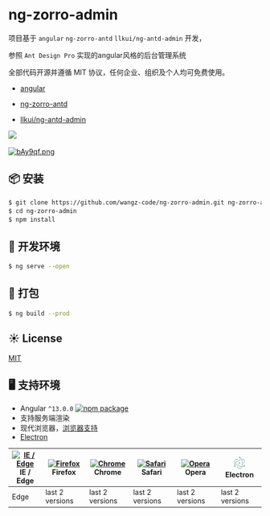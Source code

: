 # ng-zorro-admin

项目基于 `angular`  `ng-zorro-antd` `llkui/ng-antd-admin`  开发，

参照 `Ant Design Pro` 实现的angular风格的后台管理系统  

全部代码开源并遵循 MIT 协议，任何企业、组织及个人均可免费使用。



- [angular](https://angular.cn/)

- [ng-zorro-antd](https://github.com/NG-ZORRO/ng-zorro-antd)

- [llkui/ng-antd-admin](https://github.com/llkui/ng-antd-admin)


[![](https://img.alicdn.com/tfs/TB1t6QPylr0gK0jSZFnXXbRRXXa-4000-1378.png)](http://ng.ant.design)

[![bAy9qf.png](https://s4.ax1x.com/2022/02/25/bAy9qf.png)](https://imgtu.com/i/bAy9qf)



## 📦 安装
```bash
$ git clone https://github.com/wangz-code/ng-zorro-admin.git ng-zorro-admin
$ cd ng-zorro-admin
$ npm install

```

## 📝 开发环境
```bash
$ ng serve --open
```


## 🎉 打包
```bash
$ ng build --prod
```


## ☀️ License

[MIT](https://github.com/wangz-code/ng-zorro-admin/blob/main/LICENSE)



## 🖥 支持环境

- Angular `^13.0.0` [![npm package](https://img.shields.io/npm/v/ng-zorro-antd.svg?style=flat-square)](https://www.npmjs.org/package/ng-zorro-antd)
- 支持服务端渲染
- 现代浏览器，[浏览器支持](https://angular.io/guide/browser-support)
- [Electron](http://electron.atom.io/)

| [<img src="https://raw.githubusercontent.com/alrra/browser-logos/master/src/edge/edge_48x48.png" alt="IE / Edge" width="24px" height="24px" />](http://godban.github.io/browsers-support-badges/)</br>IE / Edge | [<img src="https://raw.githubusercontent.com/alrra/browser-logos/master/src/firefox/firefox_48x48.png" alt="Firefox" width="24px" height="24px" />](http://godban.github.io/browsers-support-badges/)</br>Firefox | [<img src="https://raw.githubusercontent.com/alrra/browser-logos/master/src/chrome/chrome_48x48.png" alt="Chrome" width="24px" height="24px" />](http://godban.github.io/browsers-support-badges/)</br>Chrome | [<img src="https://raw.githubusercontent.com/alrra/browser-logos/master/src/safari/safari_48x48.png" alt="Safari" width="24px" height="24px" />](http://godban.github.io/browsers-support-badges/)</br>Safari | [<img src="https://raw.githubusercontent.com/alrra/browser-logos/master/src/opera/opera_48x48.png" alt="Opera" width="24px" height="24px" />](http://godban.github.io/browsers-support-badges/)</br>Opera | [<img src="https://raw.githubusercontent.com/alrra/browser-logos/master/src/electron/electron_48x48.png" alt="Electron" width="24px" height="24px" />](http://godban.github.io/browsers-support-badges/)</br>Electron |
| --------- | --------- | --------- | --------- | --------- | --------- |
| Edge| last 2 versions| last 2 versions| last 2 versions| last 2 versions| last 2 versions

